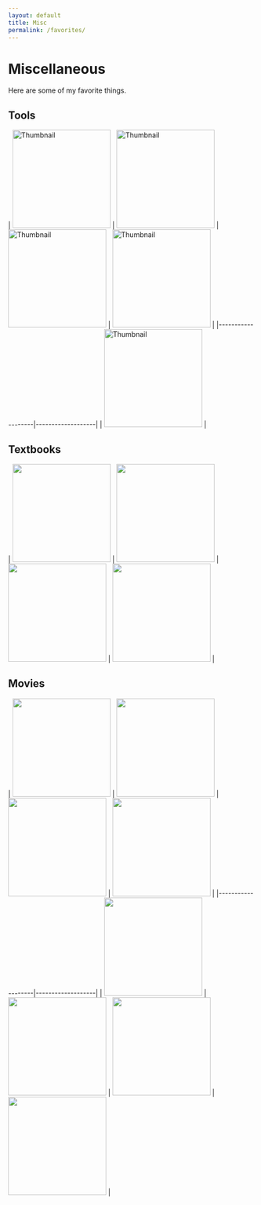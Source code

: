 ```yaml
---
layout: default
title: Misc
permalink: /favorites/
---
```


# Miscellaneous

Here are some of my favorite things.

## Tools

| <a href="https://www.vim.org/"><img src="https://encrypted-tbn0.gstatic.com/images?q=tbn:ANd9GcTMIUJ_GPOENez-tUajREIeoImSeaZe_Kr5Uw&s" width="200" alt="Thumbnail"></a> | <a href="https://www.spacemacs.org"><img src="https://www.spacemacs.org/img/logo.svg" width="200" alt="Thumbnail"></a> | <a href="https://www.python.org"><img src="https://encrypted-tbn0.gstatic.com/images?q=tbn:ANd9GcR2Fj0zoSD0e4V7siSTI221US9cMrtjc8A2og&s" width="200" alt="Thumbnail"></a> | <a href="https://karabiner-elements.pqrs.org"><img src="https://static.macupdate.com/products/25141/l/karabiner-elements-logo.png?v=1664212621" width="200" alt="Thumbnail"></a> |
|-------------------|-------------------|
| <a href="https://www.vim.org/"><img src="https://jupyter.org/assets/homepage/main-logo.svg" width="200" alt="Thumbnail"></a> |

## Textbooks

| <a href="https://mitp-content-server.mit.edu/books/content/sectbyfn/books_pres_0/6515/sicp.zip/index.html"><img src="https://upload.wikimedia.org/wikipedia/commons/9/9d/SICP_cover.jpg" width="200"></a> | <a href="https://pragprog.com/titles/dnvim2/practical-vim-second-edition/"><img src="https://pragprog.com/titles/dnvim2/practical-vim-second-edition/dnvim2.jpg" width="200"></a> | <a href="https://ocw.mit.edu/courses/18-404j-theory-of-computation-fall-2020/"><img src="https://images.bwbcovers.com/053/Introduction-to-the-Theory-of-Computation-Sipser-Michael-9780534947286.jpg" width="200"></a> | <a href="https://ocw.mit.edu/courses/6-041-probabilistic-systems-analysis-and-applied-probability-fall-2010/"><img src="https://m.media-amazon.com/images/I/91iHKtVb8nL._UF1000,1000_QL80_.jpg" width="200"></a> |

## Movies

| <img src="https://m.media-amazon.com/images/M/MV5BMTQ2OTE1Mjk0N15BMl5BanBnXkFtZTcwODE3MDAwNA@@._V1_.jpg" width="200"> | <img src="https://i.etsystatic.com/28209571/r/il/a1a868/3776523468/il_fullxfull.3776523468_8dor.jpg" width="200"> | <img src="https://cdn.posteritati.com/posters/000/000/073/188/jackie-brown-md-web.jpg" width="200"> | <img src="https://m.media-amazon.com/images/I/71NPmBOdq7L.jpg" width="200"> |
|-------------------|-------------------|
| <img src="https://m.media-amazon.com/images/I/81tdQqbCdWL._UF894,1000_QL80_.jpg" width="200"> | <img src="https://m.media-amazon.com/images/I/61WxEjk3oQL._UF894,1000_QL80_.jpg" width="200"> | <img src="https://m.media-amazon.com/images/M/MV5BMjAxNjcyNDQxM15BMl5BanBnXkFtZTgwNzU2NDA0MDE@._V1_.jpg" width="200"> | <img src="https://m.media-amazon.com/images/I/418MR66yjVL.jpg" width="200"> |

